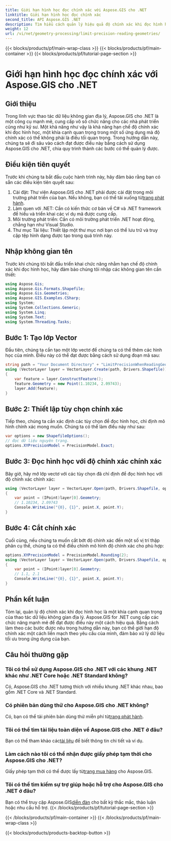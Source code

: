 ```yaml
---
title: Giới hạn hình học đọc chính xác với Aspose.GIS cho .NET
linktitle: Giới hạn hình học đọc chính xác
second_title: API Aspose.GIS .NET
description: Tìm hiểu cách quản lý hiệu quả độ chính xác khi đọc hình học bằng Aspose.GIS cho .NET. Hãy làm theo hướng dẫn từng bước của chúng tôi để xử lý dữ liệu tối ưu.
weight: 12
url: /vi/net/geometry-processing/limit-precision-reading-geometries/
---
```


{{< blocks/products/pf/main-wrap-class >}}
{{< blocks/products/pf/main-container >}}
{{< blocks/products/pf/tutorial-page-section >}}

# Giới hạn hình học đọc chính xác với Aspose.GIS cho .NET

## Giới thiệu
Trong lĩnh vực thao tác dữ liệu không gian địa lý, Aspose.GIS cho .NET là một công cụ mạnh mẽ, cung cấp vô số chức năng cho các nhà phát triển cũng như kỹ sư. Một khả năng như vậy là khả năng hạn chế độ chính xác khi đọc hình học, một khía cạnh quan trọng trong một số ứng dụng mà độ chính xác có thể không phải là điều tối quan trọng. Trong hướng dẫn này, chúng ta sẽ đi sâu vào cách đạt được điều này bằng cách sử dụng Aspose.GIS cho .NET, chia quy trình thành các bước có thể quản lý được.
## Điều kiện tiên quyết
Trước khi chúng ta bắt đầu cuộc hành trình này, hãy đảm bảo rằng bạn có sẵn các điều kiện tiên quyết sau:
1.  Cài đặt: Thư viện Aspose.GIS cho .NET phải được cài đặt trong môi trường phát triển của bạn. Nếu không, bạn có thể tải xuống từ[trang phát hành](https://releases.aspose.com/gis/net/).
2. Làm quen với .NET: Cần có kiến thức cơ bản về C# và .NET framework để hiểu và triển khai các ví dụ mã được cung cấp.
3. Môi trường phát triển: Cần có môi trường phát triển .NET hoạt động, chẳng hạn như Visual Studio.
4. Thư mục Tài liệu: Thiết lập một thư mục nơi bạn có thể lưu trữ và truy cập tệp hình dạng được tạo trong quá trình này.

## Nhập không gian tên
Trước khi chúng tôi bắt đầu triển khai chức năng nhằm hạn chế độ chính xác khi đọc hình học, hãy đảm bảo chúng tôi nhập các không gian tên cần thiết:
```csharp
using Aspose.Gis;
using Aspose.Gis.Formats.Shapefile;
using Aspose.Gis.Geometries;
using Aspose.GIS.Examples.CSharp;
using System;
using System.Collections.Generic;
using System.Linq;
using System.Text;
using System.Threading.Tasks;
```

## Bước 1: Tạo lớp Vector
Đầu tiên, chúng ta cần tạo một lớp vectơ để chúng ta có thể thêm các hình học của mình. Điều này có thể đạt được bằng cách sử dụng đoạn mã sau:
```csharp
string path = "Your Document Directory" + "LimitPrecisionWhenReadingGeometries_out.shp";
using (VectorLayer layer = VectorLayer.Create(path, Drivers.Shapefile))
{
	var feature = layer.ConstructFeature();
	feature.Geometry = new Point(1.10234, 2.09743);
	layer.Add(feature);
}
```
## Bước 2: Thiết lập tùy chọn chính xác
Tiếp theo, chúng ta cần xác định các tùy chọn để đọc hình học, chỉ định mô hình chính xác mong muốn. Chúng ta có thể làm điều này như sau:
```csharp
var options = new ShapefileOptions();
// đọc dữ liệu nguyên trạng.
options.XYPrecisionModel = PrecisionModel.Exact;
```
## Bước 3: Đọc hình học với độ chính xác chính xác
Bây giờ, hãy mở lớp vectơ với các tùy chọn đã chỉ định để đọc hình học với độ chính xác chính xác:
```csharp
using (VectorLayer layer = VectorLayer.Open(path, Drivers.Shapefile, options))
{
	var point = (IPoint)layer[0].Geometry;
	// 1.10234, 2.09743
	Console.WriteLine("{0}, {1}", point.X, point.Y);
}
```
## Bước 4: Cắt chính xác
Cuối cùng, nếu chúng ta muốn cắt bớt độ chính xác đến một số vị trí thập phân cụ thể, chúng ta có thể điều chỉnh mô hình độ chính xác cho phù hợp:
```csharp
options.XYPrecisionModel = PrecisionModel.Rounding(2);
using (VectorLayer layer = VectorLayer.Open(path, Drivers.Shapefile, options))
{
	var point = (IPoint)layer[0].Geometry;
	// 1.1, 2.1
	Console.WriteLine("{0}, {1}", point.X, point.Y);
}
```

## Phần kết luận
Tóm lại, quản lý độ chính xác khi đọc hình học là một khía cạnh quan trọng của thao tác dữ liệu không gian địa lý. Aspose.GIS for .NET cung cấp các chức năng mạnh mẽ để đạt được điều này một cách hiệu quả. Bằng cách làm theo các bước được nêu trong hướng dẫn này, bạn có thể giới hạn độ chính xác một cách liền mạch theo yêu cầu của mình, đảm bảo xử lý dữ liệu tối ưu trong ứng dụng của bạn.
## Câu hỏi thường gặp
### Tôi có thể sử dụng Aspose.GIS cho .NET với các khung .NET khác như .NET Core hoặc .NET Standard không?
Có, Aspose.GIS cho .NET tương thích với nhiều khung .NET khác nhau, bao gồm .NET Core và .NET Standard.
### Có phiên bản dùng thử cho Aspose.GIS cho .NET không?
 Có, bạn có thể tải phiên bản dùng thử miễn phí từ[trang phát hành](https://releases.aspose.com/).
### Tôi có thể tìm tài liệu toàn diện về Aspose.GIS cho .NET ở đâu?
 Bạn có thể tham khảo các[tài liệu](https://reference.aspose.com/gis/net/) để biết thông tin chi tiết và ví dụ.
### Làm cách nào tôi có thể nhận được giấy phép tạm thời cho Aspose.GIS cho .NET?
 Giấy phép tạm thời có thể được lấy từ[trang mua hàng](https://purchase.aspose.com/temporary-license/) cho Aspose.GIS.
### Tôi có thể tìm kiếm sự trợ giúp hoặc hỗ trợ cho Aspose.GIS cho .NET ở đâu?
 Bạn có thể truy cập Aspose.GIS[diễn đàn](https://forum.aspose.com/c/gis/33) cho bất kỳ thắc mắc, thảo luận hoặc nhu cầu hỗ trợ.
{{< /blocks/products/pf/tutorial-page-section >}}

{{< /blocks/products/pf/main-container >}}
{{< /blocks/products/pf/main-wrap-class >}}

{{< blocks/products/products-backtop-button >}}

